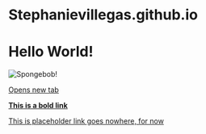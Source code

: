 # Stephanievillegas.github.io
<!DOCTYPE html>
<html lang="en-us">

<head>
  <meta charset="UTF-8">
  <title>My First Page</title>
</head>

<body>
  <!-- Header -->
  <h1>Hello World!</h1>

  <!-- Image -->
  <img src="http://en.spongepedia.org/images/thumb/3/33/Spongebob!!!.jpg/180px-Spongebob!!!.jpg" alt="Spongebob!" />
  <br>

  <!-- Link with New Tab -->
  <a href="https://www.google.com" target="_blank">Opens new tab</a>
  <br>

  <!-- Bold Link -->
  <strong><a href="https://www.youtube.com">This is a bold link</a></strong>
  <br>

  <!-- Placeholder link -->
  <a href="#">This is placeholder link goes nowhere, for now</a>

</body>

</html>

